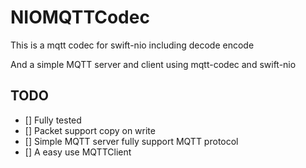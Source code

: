 # NIOMQTTCodec

This is a mqtt codec for swift-nio
including decode encode

And a simple MQTT server and client using mqtt-codec and swift-nio

## TODO
- [] Fully tested   
- [] Packet support copy on write   
- [] Simple MQTT server fully support MQTT protocol    
- [] A easy use MQTTClient    
